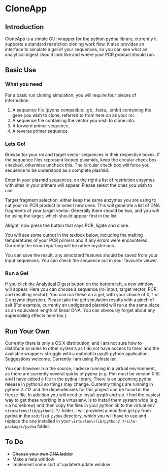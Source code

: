 # CloneApp

## Introduction
CloneApp is a simple GUI wrapper for the python pydna library, currently it supports a standard restriction cloning work flow. It also provides an interface to simulate a gel of your sequences, so you can see what an analytical digest should look like and where your PCR product should run.


## Basic Use

### What you need
For a basic run cloning simulation, you will require four pieces of information:

1. A sequence file (pydna compatible: .gb, .fasta, .embl) containing the gene you wish to clone, referred to from here on as your roi.
2. A sequence file containing the vector you wish to clone into.
3. A forward primer sequence.
4. A reverse primer sequence.


### Lets Go!

Browse for your roi and target vector sequences in their respective boxes. If the sequence files represent looped plasmids, keep the circular check box checked, otherwise uncheck this. The circular check box will force you sequence to be understood as a complete plasmid.

Enter in your plasmid sequences, on the right a list of restriction enzymes with sites in your primers will appear. Please select the ones you wish to use. 

Target fragment selection; either keep the same enzymes you are using to cut your roi PCR product or select new ones. This will generate a list of DNA fragments of your target vector. Generally there should be two, and you will be using the larger, which should appear first in the list. 

Alright, now press the button that says PCR, ligate and clone.

You will see some output in the textbox below, including the melting temperatures of your PCR primers and if any errors were encountered. Currently the error reporting will be rather mysterious.

You can save the result, any annotated features should be saved from your input sequences. You can check the sequence out in your favourite viewer.

### Run a Gel

If you click the Analytical Digest button on the bottom left, a new window will appear. Here you can choose a sequence (roi input, target vector, PCR, and resulting vector). You can run these on a gel, with your choice of 0, 1 or 2 enzyme digestion. Please take the gel simulation results with a pinch of salt (For example, currently an undigested plasmid will run a the same place as an equivalent length of linear DNA. You can obviously forget about any supercoiling effects here too.). 


## Run Your Own

Currently there is only a OS X distribution, and I am not sure how to distribute binaries to other systems as I do not have access to them and the available wrappers struggle with a matplotlib pyqt5 python application. Suggestions welcome. Currently I am using PyInstaller.

You can however run the source, I advise running in a virtual environment, as there are currently several quirks of pydna (e.g. Pint must be version 0.6) and I have edited a file in the pydna library. There is an upcoming pydna release in python3 so things may change. Currently things are running in python 2.7.12 and the dependencies for this project can be found in the freeze file. In addition you will need to install pyqt5 and sip. I find the easiest way to get these working in a virtualenv, is to install them system wide (e.g. via homebrew) and then copy the files in your python lib to the virtual env ```virutalenv/lib/python2.7/``` folder. I will provided a modified gel.py from pydna in the ```modified pydna``` directory, which you will have to use and replace the one installed in your ```virtualenv/lib/python2.7/site-packages/pydna``` folder.

## To Do

- ~~Choose your own DNA ladder~~
- Make a help window
- Implement some sort of updater/update window
